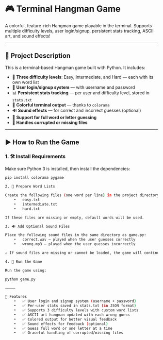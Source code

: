 # 🎮 Terminal Hangman Game

A colorful, feature-rich Hangman game playable in the terminal. Supports multiple difficulty levels, user login/signup, persistent stats tracking, ASCII art, and sound effects!

---

## 📜 Project Description

This is a terminal-based Hangman game built with Python. It includes:

- 🧠 **Three difficulty levels**: Easy, Intermediate, and Hard — each with its own word list
- 🧍 **User login/signup system** — with username and password
- 📊 **Persistent stats tracking** — per user and difficulty level, stored in `stats.txt`
- 🎨 **Colorful terminal output** — thanks to `colorama`
- 🔊 **Sound effects** — for correct and incorrect guesses (optional)
- 🔡 **Support for full word or letter guessing**
- 🚫 **Handles corrupted or missing files**

---

## ▶️ How to Run the Game

### 1. 🛠️ Install Requirements

Make sure Python 3 is installed, then install the dependencies:

```bash
pip install colorama pygame

2. 📂 Prepare Word Lists

Create the following files (one word per line) in the project directory:
	•	easy.txt
	•	intermediate.txt
	•	hard.txt

If these files are missing or empty, default words will be used.

3. 🔊 Add Optional Sound Files

Place the following sound files in the same directory as game.py:
	•	correct.wav — played when the user guesses correctly
	•	wrong.mp3 — played when the user guesses incorrectly

⚠️ If sound files are missing or cannot be loaded, the game will continue without sound.

4. 🚀 Run the Game

Run the game using:

python game.py

⸻

🌟 Features
	•	✅ User login and signup system (username + password)
	•	✅ Per-user stats saved in stats.txt (in JSON format)
	•	✅ Supports 3 difficulty levels with custom word lists
	•	✅ ASCII art hangman updated with each wrong guess
	•	✅ Colored output for better visual feedback
	•	✅ Sound effects for feedback (optional)
	•	✅ Guess full word or one letter at a time
	•	✅ Graceful handling of corrupted/missing files